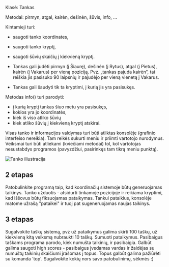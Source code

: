 Klasė: Tankas

Metodai: pirmyn, atgal, kairėn, dešinėn, šūvis, info, ...

Kintamieji turi:
* saugoti tanko koordinates,
* saugoti tanko kryptį,
* saugoti šūvių skaičių į kiekvieną kryptį.

* Tankas gali judėti pirmyn (į Šiaurę), dešinėn (į Rytus), atgal (į
Pietus), kairėn (į Vakarus) per vieną poziciją. Pvz. „tankas pajuda
kairėn“, tai reiškia jis pasisuko 90 laipsnių ir pajudėjo per vieną
vienetą į Vakarus.
* Tankas gali šaudyti tik ta kryptimi, į kurią jis yra pasisukęs.

Metodas info() turi parodyti:
* į kurią kryptį tankas šiuo metu yra pasisukęs,
* kokios yra jo koordinatės,
* kiek iš viso atliko šūvių
* kiek atliko šūvių į kiekvieną kryptį atskirai.

Visas tanko ir informacijos valdymas turi būti atliktas konsolėje
(grafinio interfeiso nereikia). Tam reikės sukurti meniu ir priimti
vartotojo nurodymus. Veiksmai turi būti atliekami (kviečiami metodai)
tol, kol vartotojas nesustabdys programos (pavyzdžiui, pasirinkęs tam
tikrą meniu punktą).

![Tanko iliustracija](https://github.com/robotautas/kursas/blob/master/tanko%20iliustracija.png)

## 2 etapas

Patobulinkite programą taip, kad koordinačių sistemoje būtų generuojamas taikinys. Tanko užduotis - atsidurti tinkamoje pozicijoje ir reikiama kryptimi, kad iššovus būtų fiksuojamas pataikymas. Tankui pataikius, konsolėje matome užrašą "pataikei" ir tuoj pat sugeneruojamas naujas taikinys. 
## 3 etapas

Sugalvokite taškų sistemą, pvz už pataikymus galima skirti 100 taškų, už kiekvieną kitą veiksmą nubraukti 10 taškų. Sumuoti pataikymus. Pasibaigus taškams programa parodo, kiek numušta taikinių, ir pasibaigia. Galbūt galima saugoti high scores - pasibaigus įvedamas vardas ir žaidėjas su numuštų taikinių skaičiumi įrašomas į topus. Topus galbūt galima pažiūrėti su komanda 'top'. Sugalvokite kokių nors savo patobulinimų, sėkmės :)
